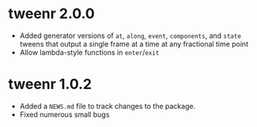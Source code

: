 # tweenr 2.0.0

* Added generator versions of `at`, `along`, `event`, `components`, and `state` 
  tweens that output a single frame at a time at any fractional time point
* Allow lambda-style functions in `enter`/`exit`
  
# tweenr 1.0.2

* Added a `NEWS.md` file to track changes to the package.
* Fixed numerous small bugs

